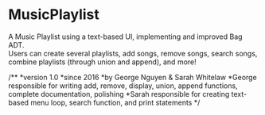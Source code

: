 # MusicPlaylist

A Music Playlist using a text-based UI, implementing and improved Bag ADT.   
Users can create several playlists, add songs, remove songs, search songs, combine playlists (through union and append), and more!

/**
*version 1.0
*since 2016
*by George Nguyen & Sarah Whitelaw
*George responsible for writing add, remove, display, union, append functions, complete documentation, polishing
*Sarah responsible for creating text-based menu loop, search function, and print statements
*/
